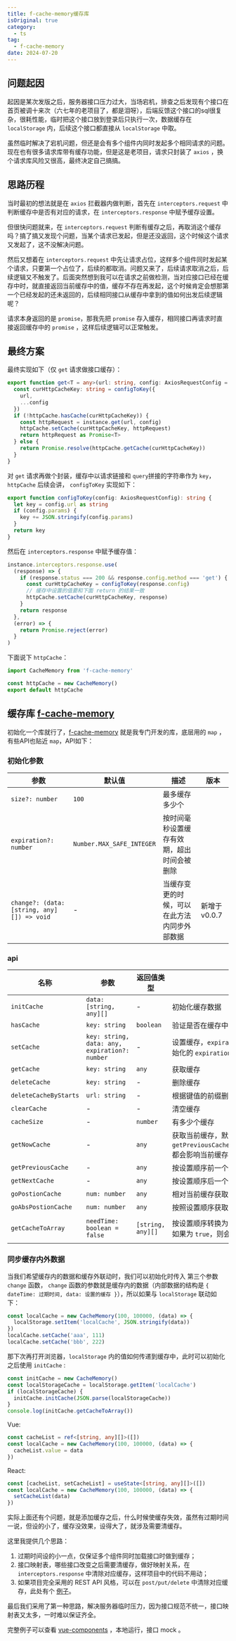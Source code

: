 ```yaml
---
title: f-cache-memory缓存库
isOriginal: true
category:
  - ts
tag:
  - f-cache-memory
date: 2024-07-20
---
```


## 问题起因

起因是某次发版之后，服务器接口压力过大，当场宕机，排查之后发现有个接口在首页被调十来次（六七年的老项目了，都是泪呀），后端反馈这个接口的sql很复杂，很耗性能，临时把这个接口放到登录后只执行一次，数据缓存在 `localStorage` 内，后续这个接口都直接从 `localStorage` 中取。

虽然临时解决了宕机问题，但还是会有多个组件内同时发起多个相同请求的问题。现在也有很多请求库带有缓存功能，但是这是老项目，请求只封装了 `axios` ，换个请求库风险又很高，最终决定自己搞搞。

## 思路历程

当时最初的想法就是在 `axios` 拦截器内做判断，首先在 `interceptors.request` 中判断缓存中是否有对应的请求，在 `interceptors.response` 中赋予缓存设置。

但很快问题就来，在 `interceptors.request` 判断有缓存之后，再取消这个缓存吗？搞了搞又发现个问题，当某个请求已发起，但是还没返回，这个时候这个请求又发起了，这不没解决问题。

然后又想着在 `interceptors.request` 中先让请求占位，这样多个组件同时发起某个请求，只要第一个占位了，后续的都取消。问题又来了，后续请求取消之后，后续逻辑又不触发了。后面突然想到我可以在请求之前做检测，当对应接口已经在缓存中时，就直接返回当前缓存中的值，缓存不存在再发起，这个时候肯定会想那第一个已经发起的还未返回的，后续相同接口从缓存中拿到的值如何出发后续逻辑呢？

请求本身返回的是 `promise`，那我先把 `promise` 存入缓存，相同接口再请求时直接返回缓存中的 `promise` ，这样后续逻辑可以正常触发。

## 最终方案

最终实现如下（仅 `get` 请求做接口缓存）：

```ts
export function get<T = any>(url: string, config: AxiosRequestConfig = {}): Promise<T> {
  const curHttpCacheKey: string = configToKey({
    url,
    ...config
  })
  if (!httpCache.hasCache(curHttpCacheKey)) {
    const httpRequest = instance.get(url, config)
    httpCache.setCache(curHttpCacheKey, httpRequest)
    return httpRequest as Promise<T>
  } else {
    return Promise.resolve(httpCache.getCache(curHttpCacheKey))
  }
}
```

对 `get` 请求再做个封装，缓存中以请求链接和 `query`拼接的字符串作为 `key`，`httpCache` 后续会讲，  `configToKey` 实现如下：

```ts
export function configToKey(config: AxiosRequestConfig): string {
  let key = config.url as string
  if (config.params) {
    key += JSON.stringify(config.params)
  }
  return key
}
```

然后在 `interceptors.response` 中赋予缓存值：

```ts
instance.interceptors.response.use(
  (response) => {
    if (response.status === 200 && response.config.method === 'get') {
      const curHttpCacheKey = configToKey(response.config)
      // 缓存中设置的值要和下面 return 的结果一致
      httpCache.setCache(curHttpCacheKey, response)
    }
    return response
  },
  (error) => {
    return Promise.reject(error)
  }
)
```

下面说下 `httpCache`：

```ts
import CacheMemory from 'f-cache-memory'

const httpCache = new CacheMemory()
export default httpCache
```

## 缓存库 [f-cache-memory](https://github.com/fxss5201/f-cache-memory)

初始化一个库就行了，[f-cache-memory](https://github.com/fxss5201/f-cache-memory) 就是我专门开发的库，底层用的 `map` ，有些API也贴近 `map`，API如下：

### 初始化参数

|参数|默认值|描述|版本|
|------|----|------|------|
| `size?: number` | `100` | 最多缓存多少个 ||
| `expiration?: number` | `Number.MAX_SAFE_INTEGER` | 按时间毫秒设置缓存有效期，超出时间会被删除 ||
| `change?: (data: [string, any][]) => void` | - | 当缓存变更的时候，可以在此方法内同步外部数据 | 新增于 v0.0.7 |

### api

|名称|参数|返回值类型|描述|版本|
|----|----|----|----|------|
| `initCache` | `data: [string, any][]` | - | 初始化缓存数据 | 新增于 v0.0.7 |
| `hasCache` | `key: string` | `boolean` | 验证是否在缓存中 ||
| `setCache` | `key: string, data: any, expiration?: number` | - | 设置缓存，`expiration` 以毫秒为单位设置缓存有效期，优先级高于初始化的 `expiration` 参数，未设置时默认为 初始化的 `expiration` | `expiration` 新增于 v0.0.3 |
| `getCache` | `key: string` | `any` | 获取缓存 ||
| `deleteCache` | `key: string` | - | 删除缓存 ||
| `deleteCacheByStarts` | `url: string` | - | 根据键值的前缀删除缓存 ||
| `clearCache` | - | - | 清空缓存 ||
| `cacheSize` | - | `number` | 有多少个缓存 ||
| `getNowCache` | - | `any` | 获取当前缓存，默认为最后一个，`getPreviousCache`/`getNextCache`/`goPostionCache`/`goAbsPostionCache`都会影响当前缓存的值 ||
| `getPreviousCache` | - | `any` | 按设置顺序前一个缓存 ||
| `getNextCache` | - | `any` | 按设置顺序后一个缓存 ||
| `goPostionCache` | `num: number` | `any` | 相对当前缓存获取缓存，1为后一个，-1为前一个 ||
| `goAbsPostionCache` | `num: number` | `any` | 按照设置顺序获取第 `num` 个缓存 ||
| `getCacheToArray` | `needTime: boolean = false` | `[string, any][]` | 按设置顺序转换为数组，如果参数为 `false`，则直接返回设置的数据，如果为 `true`，则会返回 `{ dateTime: 过期时间, data: 设置数据 }` | `dateTime` 参数新增于 v0.0.7 |

### 同步缓存内外数据

当我们希望缓存内的数据和缓存外联动时，我们可以初始化时传入 第三个参数 `change` 函数， `change` 函数的参数就是缓存内的数据（内部数据的结构是 `{ dateTime: 过期时间, data: 设置的缓存 }`），所以如果与 `localStorage` 联动如下：

```ts
const localCache = new CacheMemory(100, 100000, (data) => {
  localStorage.setItem('localCache', JSON.stringify(data))
})
localCache.setCache('aaa', 111)
localCache.setCache('bbb', 222)
```

那下次再打开浏览器，`localStorage` 内的值如何传递到缓存中，此时可以初始化之后使用 `initCache` :

```ts
const initCache = new CacheMemory()
const localStorageCache = localStorage.getItem('localCache')
if (localStorageCache) {
  initCache.initCache(JSON.parse(localStorageCache))
}
console.log(initCache.getCacheToArray())
```

Vue:

```ts
const cacheList = ref<[string, any][]>([])
const localCache = new CacheMemory(100, 100000, (data) => {
  cacheList.value = data
})
```

React:

```ts
const [cacheList, setCacheList] = useState<[string, any][]>([])
const localCache = new CacheMemory(100, 100000, (data) => {
  setCacheList(data)
})
```

实际上面还有个问题，就是添加缓存之后，什么时候使缓存失效，虽然有过期时间一说，但设的小了，缓存没效果，设得大了，就涉及需要清缓存。

这里我提供几个思路：

1. 过期时间设的小一点，仅保证多个组件同时加载接口时做到缓存；
2. 接口映射表，哪些接口改变之后需要清缓存，做好映射关系，在 `interceptors.response` 中清除对应缓存，这样项目中的代码不用动；
3. 如果项目完全采用的 REST API 风格，可以在 `post/put/delete` 中清除对应缓存，此处有个 [例子](https://github.com/fxss5201/vue-components/blob/main/src/service/index.ts#L45)。

最后我们采用了第一种思路，解决服务器临时压力，因为接口规范不统一，接口映射表又太多，一时难以保证齐全。

完整例子可以查看 [vue-components](https://github.com/fxss5201/vue-components/blob/main/src/service/index.ts) ，本地运行，接口 mock 。
